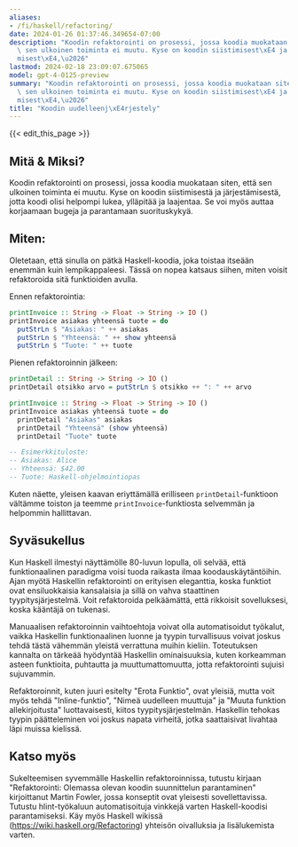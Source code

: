 ```yaml
---
aliases:
- /fi/haskell/refactoring/
date: 2024-01-26 01:37:46.349654-07:00
description: "Koodin refaktorointi on prosessi, jossa koodia muokataan siten, ett\xE4\
  \ sen ulkoinen toiminta ei muutu. Kyse on koodin siistimisest\xE4 ja j\xE4rjest\xE4\
  misest\xE4,\u2026"
lastmod: 2024-02-18 23:09:07.675065
model: gpt-4-0125-preview
summary: "Koodin refaktorointi on prosessi, jossa koodia muokataan siten, ett\xE4\
  \ sen ulkoinen toiminta ei muutu. Kyse on koodin siistimisest\xE4 ja j\xE4rjest\xE4\
  misest\xE4,\u2026"
title: "Koodin uudelleenj\xE4rjestely"
---
```


{{< edit_this_page >}}

## Mitä & Miksi?
Koodin refaktorointi on prosessi, jossa koodia muokataan siten, että sen ulkoinen toiminta ei muutu. Kyse on koodin siistimisestä ja järjestämisestä, jotta koodi olisi helpompi lukea, ylläpitää ja laajentaa. Se voi myös auttaa korjaamaan bugeja ja parantamaan suorituskykyä.

## Miten:
Oletetaan, että sinulla on pätkä Haskell-koodia, joka toistaa itseään enemmän kuin lempikappaleesi. Tässä on nopea katsaus siihen, miten voisit refaktoroida sitä funktioiden avulla.

Ennen refaktorointia:

```haskell
printInvoice :: String -> Float -> String -> IO ()
printInvoice asiakas yhteensä tuote = do
  putStrLn $ "Asiakas: " ++ asiakas
  putStrLn $ "Yhteensä: " ++ show yhteensä
  putStrLn $ "Tuote: " ++ tuote
```

Pienen refaktoroinnin jälkeen:

```haskell
printDetail :: String -> String -> IO ()
printDetail otsikko arvo = putStrLn $ otsikko ++ ": " ++ arvo

printInvoice :: String -> Float -> String -> IO ()
printInvoice asiakas yhteensä tuote = do
  printDetail "Asiakas" asiakas
  printDetail "Yhteensä" (show yhteensä)
  printDetail "Tuote" tuote

-- Esimerkkituloste:
-- Asiakas: Alice
-- Yhteensä: $42.00
-- Tuote: Haskell-ohjelmointiopas
```

Kuten näette, yleisen kaavan eriyttämällä erilliseen `printDetail`-funktioon vältämme toiston ja teemme `printInvoice`-funktiosta selvemmän ja helpommin hallittavan.

## Syväsukellus
Kun Haskell ilmestyi näyttämölle 80-luvun lopulla, oli selvää, että funktionaalinen paradigma voisi tuoda raikasta ilmaa koodauskäytäntöihin. Ajan myötä Haskellin refaktorointi on erityisen eleganttia, koska funktiot ovat ensiluokkaisia kansalaisia ja sillä on vahva staattinen tyypitysjärjestelmä. Voit refaktoroida pelkäämättä, että rikkoisit sovelluksesi, koska kääntäjä on tukenasi.

Manuaalisen refaktoroinnin vaihtoehtoja voivat olla automatisoidut työkalut, vaikka Haskellin funktionaalinen luonne ja tyypin turvallisuus voivat joskus tehdä tästä vähemmän yleistä verrattuna muihin kieliin. Toteutuksen kannalta on tärkeää hyödyntää Haskellin ominaisuuksia, kuten korkeamman asteen funktioita, puhtautta ja muuttumattomuutta, jotta refaktorointi sujuisi sujuvammin.

Refaktoroinnit, kuten juuri esitelty "Erota Funktio", ovat yleisiä, mutta voit myös tehdä "Inline-funktio", "Nimeä uudelleen muuttuja" ja "Muuta funktion allekirjoitusta" luottavaisesti, kiitos tyypitysjärjestelmän. Haskellin tehokas tyypin päätteleminen voi joskus napata virheitä, jotka saattaisivat livahtaa läpi muissa kielissä.

## Katso myös
Sukelteemisen syvemmälle Haskellin refaktoroinnissa, tutustu kirjaan "Refaktorointi: Olemassa olevan koodin suunnittelun parantaminen" kirjoittanut Martin Fowler, jossa konseptit ovat yleisesti sovellettavissa. Tutustu hlint-työkaluun automatisoituja vinkkejä varten Haskell-koodisi parantamiseksi. Käy myös Haskell wikissä (https://wiki.haskell.org/Refactoring) yhteisön oivalluksia ja lisälukemista varten.
